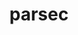 ---
title: "parsec"
layout: cache
categories: [package, v0.18.1]
meta: {"versions": ["3.0.2012"], "compilers": ["gcc@=7.5.0"], "oss": ["ubuntu18.04"], "platforms": ["linux"], "targets": ["x86_64"], "stacks": ["e4s", "root"], "num_specs": 2, "num_specs_by_stack": {"e4s": 2, "root": 2}}
spec_details: [{"hash": "zydnsunuaq4m3jkxxur4xdgc5r7nk4on", "compiler": "gcc@=7.5.0", "versions": ["3.0.2012"], "os": "ubuntu18.04", "platform": "linux", "target": "x86_64", "variants": ["build_type=RelWithDebInfo", "+cuda", "cuda_arch=70", "~debug_verbose", "~ipo", "~profile", "+shared"], "stacks": ["e4s", "root"], "size": "-", "tarball": "https://binaries.spack.io/releases/v0.18.1/build_cache/linux-ubuntu18.04-x86_64/gcc-7.5.0/parsec-3.0.2012/linux-ubuntu18.04-x86_64-gcc-7.5.0-parsec-3.0.2012-zydnsunuaq4m3jkxxur4xdgc5r7nk4on.spack"}, {"hash": "6psz7bq436vktr7f332pcddkqdo7a6nx", "compiler": "gcc@=7.5.0", "versions": ["3.0.2012"], "os": "ubuntu18.04", "platform": "linux", "target": "x86_64", "variants": ["build_type=RelWithDebInfo", "~cuda", "~debug_verbose", "~ipo", "~profile", "+shared"], "stacks": ["e4s", "root"], "size": "-", "tarball": "https://binaries.spack.io/releases/v0.18.1/build_cache/linux-ubuntu18.04-x86_64/gcc-7.5.0/parsec-3.0.2012/linux-ubuntu18.04-x86_64-gcc-7.5.0-parsec-3.0.2012-6psz7bq436vktr7f332pcddkqdo7a6nx.spack"}]
---
